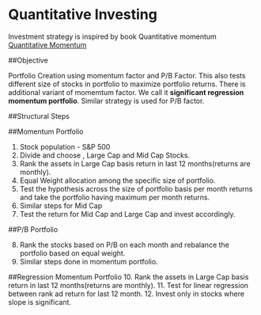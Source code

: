 # Quantitative Investing

Investment strategy is inspired by book Quantitative momentum [Quantitative Momentum](https://www.amazon.com/Quantitative-Momentum-Practitioners-Momentum-Based-Selection/dp/111923719X/ref=sr_1_1?ie=UTF8&qid=1478201274&sr=8-1&keywords=quantitative+momentum)

##Objective

Portfolio Creation using momentum factor and P/B Factor. This also tests different size of stocks in portfolio to maximize portfolio returns. There is additional variant of momemtum factor. We call it **significant regression momentum portfolio**. Similar strategy is used for P/B factor.

##Structural Steps

##Momentum Portfolio
1. Stock population - S&P 500
2. Divide and choose , Large Cap and Mid Cap Stocks.
3. Rank the assets in Large Cap basis return in last 12 months(returns are monthly).
4. Equal Weight allocation among the specific size of portfolio.
5. Test the hypothesis across the size of portfolio basis per month returns and take the portfolio having maximum per month returns.
6. Similar steps for Mid Cap
7. Test the return for Mid Cap and Large Cap and invest accordingly.

##P/B Portfolio


8. Rank the stocks based on P/B on each month and rebalance the portfolio based on equal weight.
9. Similar steps done in momentum portfolio.

##Regression Momentum Portfolio
10. Rank the assets in Large Cap basis return in last 12 months(returns are monthly).
11. Test for linear regression between rank ad return for last 12 month.
12. Invest only in stocks where slope is significant.









